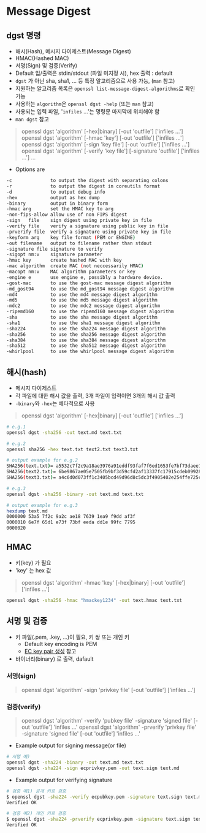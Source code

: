 <!-- TITLE: Digest -->
<!-- SUBTITLE: A quick summary of digest message by using openssl -->

# Message Digest

## dgst 명령
* 해시(Hash), 메시지 다이제스트(Message Digest)
* HMAC(Hashed MAC)
* 서명(Sign) 및 검증(Verify)
* Default 입/출력은 stdin/stdout (파일 미지정 시), hex 출력 : default
* `dgst` 가 아닌 sha, sha1, ... 등 특정 알고리즘으로 사용 가능, (`man` 참고)
*  지원하는 알고리즘 목록은 `openssl list-message-digest-algorithms`로 확인 가능
* 사용하는 `algorithm`은 `openssl dgst -help` (또는 `man` 참고)
* 사용되는 입력 파일, '`infiles` ...'는 명령문 마지막에 위치해야 함
* `man dgst` 참고
> openssl dgst 'algorithm' [-hex|binary]  [-out 'outfile']  ['infiles ...'] 
> openssl dgst  'algorithm' [-hmac 'key']  [-out 'outfile']  ['infiles ...']
> openssl dgst  'algorithm' [-sign 'key file']  [-out 'outfile']  ['infiles ...']
> openssl dgst  'algorithm' [-verify 'key file']  [-signature 'outfile']  ['infiles ...']
> ...

* Options are
```bash
-c              to output the digest with separating colons
-r              to output the digest in coreutils format
-d              to output debug info
-hex            output as hex dump
-binary         output in binary form
-hmac arg       set the HMAC key to arg
-non-fips-allow allow use of non FIPS digest
-sign   file    sign digest using private key in file
-verify file    verify a signature using public key in file
-prverify file  verify a signature using private key in file
-keyform arg    key file format (PEM or ENGINE)
-out filename   output to filename rather than stdout
-signature file signature to verify
-sigopt nm:v    signature parameter
-hmac key       create hashed MAC with key
-mac algorithm  create MAC (not neccessarily HMAC)
-macopt nm:v    MAC algorithm parameters or key
-engine e       use engine e, possibly a hardware device.
-gost-mac       to use the gost-mac message digest algorithm
-md_gost94      to use the md_gost94 message digest algorithm
-md4            to use the md4 message digest algorithm
-md5            to use the md5 message digest algorithm
-mdc2           to use the mdc2 message digest algorithm
-ripemd160      to use the ripemd160 message digest algorithm
-sha            to use the sha message digest algorithm
-sha1           to use the sha1 message digest algorithm
-sha224         to use the sha224 message digest algorithm
-sha256         to use the sha256 message digest algorithm
-sha384         to use the sha384 message digest algorithm
-sha512         to use the sha512 message digest algorithm
-whirlpool      to use the whirlpool message digest algorithm
```

## 해시(hash)
* 메시지 다이제스트
* 각 파일에 대한 해시 값을 출력, 3개 파일이 입력이면 3개의 해시 값 출력
* `-binary`와 `-hex`는 베타적으로 사용
> openssl dgst 'algorithm' [-hex|binary]  [-out 'outfile']  ['infiles ...']

```bash
# e.g.1
openssl dgst -sha256 -out text.md text.txt

# e.g.2
openssl sha256 -hex text.txt text2.txt text3.txt

# output example for e.g.2
SHA256(text.txt)= a5532c7f2c9a18ae3976a91eddf93faf7f6ed1653fe7bf73daee1eddfc999577
SHA256(text2.txt)= 6be9867ae05e7505fb9bf3d59cfd2af13337fc17915cdeb099286b082f85bb39
SHA256(text3.txt)= a4c6d0d073ff1c3405bcd49d96d8c5dc3f4905402e254ffe725c55f8746e0aec

# e.g.3
openssl dgst -sha256 -binary -out text.md text.txt 

# output example for e.g.3
hexdump text.md
0000000 53a5 7f2c 9a2c ae18 7639 1ea9 f9dd af3f
0000010 6e7f 65d1 e73f 73bf eeda dd1e 99fc 7795
0000020
```

## HMAC
* 키(key) 가 필요
* 'key' 는 hex 값
> openssl dgst 'algorithm' -hmac 'key' [-hex|binary]  [-out 'outfile']  ['infiles ...']
```bash
openssl dgst -sha256 -hmac "hmackey1234" -out text.hmac text.txt
```

## 서명 및 검증
* 키 파일(.pem, .key, ...)이 필요, 키 쌍 또는 개인 키
  * Default key encoding is PEM 
  * [EC key pair 생성](./openssl/cli/keygen#ec-key-pair) 참고
* 바이너리(binary) 로 출력, dafault

### 서명(sign)
> openssl dgst 'algorithm' -sign 'privkey file' [-out 'outfile']  ['infiles ...']

### 검증(verify)
> openssl dgst 'algorithm' -verify 'pubkey file' -signature 'signed file' [-out 'outfile'] 'infiles ...'
> openssl dgst 'algorithm' -prverify 'privkey file' -signature 'signed file' [-out 'outfile'] 'infiles ...'

* Example output for signing message(or file)
```bash
# 서명 예)
openssl dgst -sha224 -binary -out text.md text.txt
openssl dgst -sha224 -sign ecprivkey.pem -out text.sign text.md
```

* Example output for verifying signature
```bash
# 검증 예1) 공개 키로 검증
$ openssl dgst -sha224 -verify ecpubkey.pem -signature text.sign text.md
Verified OK

# 검증 예2) 개인 키로 검증
$ openssl dgst -sha224 -prverify ecprivkey.pem -signature text.sign text.md
Verified OK
```

